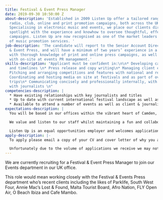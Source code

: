 ```yaml
---
title: Festival & Event Press Manager
date: 2019-09-30 10:50:00 Z
about-description: 'Established in 2009 Listen Up offer a tailored range of bespoke
  radio, club, online and print promotion campaigns, both across the UK and worldwide.
  Specialising in electronic music and events, we place our clients directly in the
  spotlight with the experience and knowhow to oversee thoughtful, effective and engaging
  campaigns. Listen Up are now recognised as one of the market leaders in the world
  of music promotion services. '
job-description: 'The candidate will report to the Senior Account Director: Festival
  & Event Press, and will have a minimum of two years’ experience in a similar role,
  with thorough knowledge of print and online press campaigns, as well as experience
  with on-site at events PR management.'
skills-description: "Applicant must be confident in:\n\n* Developing campaign strategies
  and timelines \n* Press release and copy writing\n* Managing client expectations\n*
  Pitching and arranging competitions and features with national and regional press\n*
  Coordinating and hosting media on site at festivals and as part of overseas press
  trips\n* Communicating concisely and professionally internally, with clients and
  with journalists \n"
competencies-description: |
  * Have existing relationships with key journalists and titles
  * Up to date with current international festival landscape as well as industry trends generally
  * Available to attend a number of events as well as client & journalist meetings throughout the year (sometimes over weekends and bank holidays)
expectations-description: |
  You will be based in our offices within the vibrant heart of Camden, a few minutes’ walk from excellent transport links with the added delights of the world famous market.

  We value and listen to our staff whilst maintaining a fun and collaborative environment, encourage new ideas and offer career progression. Our staff events are legendary and you will be joining our well established team where you will be given genuine care and support from your colleagues and Directors.

  Listen Up is an equal opportunities employer and welcomes applications from all suitably qualified persons regardless of their race, sex, disability, religion/belief, sexual orientation or age.
apply-description: |-
  To apply please email a copy of your CV and cover letter of why you are right for this role to recruitment@listen-up.biz. Please note applicants without a cover letter will not be considered.

  Unfortunately due to the volume of applications we receive we may not be able to respond to all applications but thank you for your interest in working with us, please keep an eye out on our website for any future opportunities.
---
```


We are currently recruiting for a Festival & Event Press Manager to join our Events department in our UK office. 

This role would mean working closely with the Festival & Events Press department who’s recent clients including the likes of Parklife, South West Four, Annie Mac’s Lost & Found, Malta Tourist Board, Afro Nation, FLY Open Air, O Beach Ibiza and Cafe Mambo.